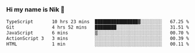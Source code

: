 ### Hi my name is Nik 👋

<!--
**NikDoe/NikDoe** is a ✨ _special_ ✨ repository because its `README.md` (this file) appears on your GitHub profile.

Here are some ideas to get you started:

- 🔭 I’m currently working on ...
- 🌱 I’m currently learning ...
- 👯 I’m looking to collaborate on ...
- 🤔 I’m looking for help with ...
- 💬 Ask me about ...
- 📫 How to reach me: ...
- 😄 Pronouns: ...
- ⚡ Fun fact: ...
-->

<!--START_SECTION:waka-->

```txt
TypeScript       10 hrs 23 mins  ████████████████▓░░░░░░░░   67.25 %
Git              4 hrs 52 mins   ████████░░░░░░░░░░░░░░░░░   31.51 %
JavaScript       6 mins          ▒░░░░░░░░░░░░░░░░░░░░░░░░   00.70 %
ActionScript 3   3 mins          ░░░░░░░░░░░░░░░░░░░░░░░░░   00.39 %
HTML             1 min           ░░░░░░░░░░░░░░░░░░░░░░░░░   00.11 %
```

<!--END_SECTION:waka-->
